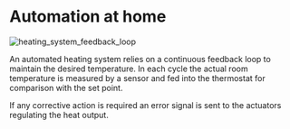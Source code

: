 # Automation at home  

![heating_system_feedback_loop](https://github.com/dennyb87/elettrotecnica-serale/assets/7195133/e6e65829-eae1-406b-9d3f-0d2f9afbf796)  

An automated heating system relies on a continuous feedback loop to maintain the desired temperature. In each cycle  the actual room temperature is measured by a sensor and fed into the thermostat for comparison with the set point.  

If any corrective action is required an error signal is sent to the actuators regulating the heat output.